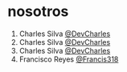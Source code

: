 # nosotros

1. Charles Silva [@DevCharles](https://github.com/devCharles)
2. Charles Silva [@DevCharles](https://github.com/devCharles)
3. Charles Silva [@DevCharles](https://github.com/devCharles)
4. Francisco Reyes [@Francis318](https://github.com/Francis318)
